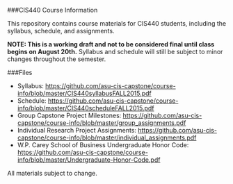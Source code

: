 ###CIS440 Course Information

This repository contains course materials for CIS440 students, including the syllabus, schedule, and assignments.

**NOTE: This is a working draft and not to be considered final until class begins on August 20th.**
Syllabus and schedule will still be subject to minor changes throughout the semester.

###Files

- Syllabus: https://github.com/asu-cis-capstone/course-info/blob/master/CIS440syllabusFALL2015.pdf
- Schedule: https://github.com/asu-cis-capstone/course-info/blob/master/CIS440scheduleFALL2015.pdf
- Group Capstone Project Milestones: https://github.com/asu-cis-capstone/course-info/blob/master/group_assignments.pdf
- Individual Research Project Assignments: https://github.com/asu-cis-capstone/course-info/blob/master/individual_assignments.pdf
- W.P. Carey School of Business Undergraduate Honor Code: https://github.com/asu-cis-capstone/course-info/blob/master/Undergraduate-Honor-Code.pdf

All materials subject to change.
